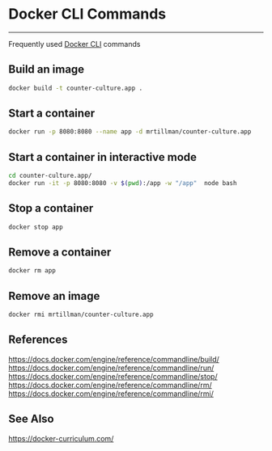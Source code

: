 # Docker CLI Commands 

---

Frequently used [Docker CLI](https://docs.docker.com/engine/reference/commandline/docker/) commands


## Build an image

```sh
docker build -t counter-culture.app .
```

## Start a container

```sh
docker run -p 8080:8080 --name app -d mrtillman/counter-culture.app
```

## Start a container in interactive mode

```sh
cd counter-culture.app/
docker run -it -p 8080:8080 -v $(pwd):/app -w "/app"  node bash
```

## Stop a container

```sh
docker stop app
```

## Remove a container

```sh
docker rm app
```

## Remove an image

```sh
docker rmi mrtillman/counter-culture.app
```

## References
https://docs.docker.com/engine/reference/commandline/build/<br/>
https://docs.docker.com/engine/reference/commandline/run/<br/>
https://docs.docker.com/engine/reference/commandline/stop/<br/>
https://docs.docker.com/engine/reference/commandline/rm/<br/>
https://docs.docker.com/engine/reference/commandline/rmi/<br/>

## See Also
https://docker-curriculum.com/<br/>
